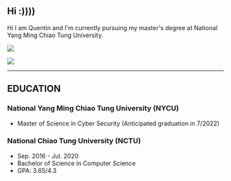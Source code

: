 ## Hi :))))

Hi I am Quentin and I'm currently pursuing my master's degree at National Yang Ming Chiao Tung University.

![](https://github-readme-stats.vercel.app/api?username=q40603&theme=bear&show_icons=true&count_private=true)

![](https://github-readme-stats.vercel.app/api/top-langs/?username=q40603&theme=bear&layout=compact&card_width=445)

---

## EDUCATION
### National Yang Ming Chiao Tung University (NYCU)
- Master of Science in Cyber Security (Anticipated graduation in 7/2022)

### National Chiao Tung University (NCTU)
- Sep. 2016 - Jul. 2020
- Bachelor of Science in Computer Science
- GPA: 3.65/4.3
